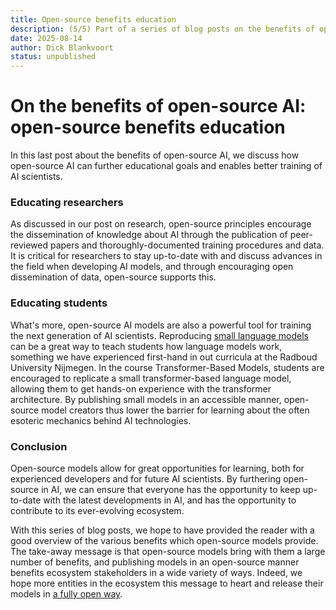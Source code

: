 ```yaml
---
title: Open-source benefits education
description: (5/5) Part of a series of blog posts on the benefits of open-source AI.
date: 2025-08-14
author: Dick Blankvoort
status: unpublished
---
```

# On the benefits of open-source AI: open-source benefits education
<author :author="author"></author>

In this last post about the benefits of open-source AI, we discuss how open-source AI can further educational goals and enables better training of AI scientists.

### Educating researchers
As discussed in our post on research, open-source principles encourage the dissemination of knowledge about AI through the publication of peer-reviewed papers and thoroughly-documented training procedures and data. It is critical for researchers to stay up-to-date with and discuss advances in the field when developing AI models, and through encouraging open dissemination of data, open-source supports this.

### Educating students
What's more, open-source AI models are also a powerful tool for training the next generation of AI scientists. Reproducing [small language models](https://huggingface.co/HuggingFaceTB/SmolLM3-3B) can be a great way to teach students how language models work, something we have experienced first-hand in out curricula at the Radboud University Nijmegen. In the course Transformer-Based Models, students are encouraged to replicate a small transformer-based language model, allowing them to get hands-on experience with the transformer architecture. By publishing small models in an accessible manner, open-source model creators thus lower the barrier for learning about the often esoteric mechanics behind AI technologies.

### Conclusion
Open-source models allow for great opportunities for learning, both for experienced developers and for future AI scientists. By furthering open-source in AI, we can ensure that everyone has the opportunity to keep up-to-date with the latest developments in AI, and has the opportunity to contribute to its ever-evolving ecosystem.

With this series of blog posts, we hope to have provided the reader with a good overview of the various benefits which open-source models provide. The take-away message is that open-source models bring with them a large number of benefits, and publishing models in an open-source manner benefits ecosystem stakeholders in a wide variety of ways. Indeed, we hope more entities in the ecosystem this message to heart and release their models in [a fully open way](/the-index).